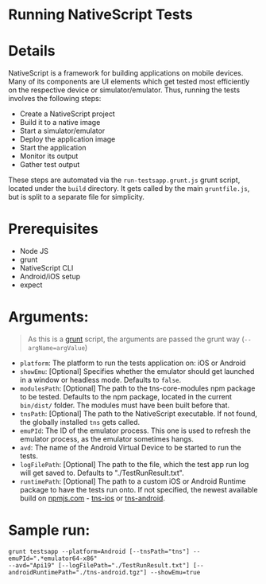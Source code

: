 Running NativeScript Tests
=========================


# Details
NativeScript is a framework for building applications on mobile devices. Many
of its components are UI elements which get tested most efficiently on the
respective device or simulator/emulator. Thus, running the tests involves
the following steps:

- Create a NativeScript project
- Build it to a native image
- Start a simulator/emulator
- Deploy the application image
- Start the application
- Monitor its output
- Gather test output

These steps are automated via the `run-testsapp.grunt.js` grunt script, located
under the `build` directory. It gets called by the main `gruntfile.js`, but is
split to a separate file for simplicity.

# Prerequisites
- Node JS
- grunt
- NativeScript CLI
- Android/iOS setup
- expect

# Arguments:

>As this is a [grunt](http://gruntjs.com/) script, the arguments are passed
    the grunt way (`--argName=argValue`)

- `platform`: The platform to run the tests application on: iOS or Android
- `showEmu`: [Optional] Specifies whether the emulator should get launched
in a window or headless mode. Defaults to `false`.
- `modulesPath`: [Optional] The path to the tns-core-modules npm package
to be tested. Defaults to the npm package, located in the current
`bin/dist/` folder. The modules must have been built before that.
- `tnsPath`: [Optional] The path to the NativeScript executable. If not
found, the globally installed `tns` gets called.
- `emuPId`: The ID of the emulator process. This one is used to refresh the
emulator process, as the emulator sometimes hangs.
- `avd`: The name of the Android Virtual Device to be started to run the
tests.
- `logFilePath`: [Optional] The path to the file, which the test app run
log will get saved to. Defaults to "./TestRunResult.txt".
- `runtimePath`: [Optional] The path to a custom iOS or Android Runtime
package to have the tests run onto. If not specified, the newest available
build on [npmjs.com](http://npmjs.com) -
[tns-ios](https://www.npmjs.com/package/tns-ios) or
[tns-android](https://www.npmjs.com/package/tns-android).

# Sample run:
```
grunt testsapp --platform=Android [--tnsPath="tns"] --emuPId=".*emulator64-x86"
--avd="Api19" [--logFilePath="./TestRunResult.txt"] [--androidRuntimePath="./tns-android.tgz"] --showEmu=true
```
